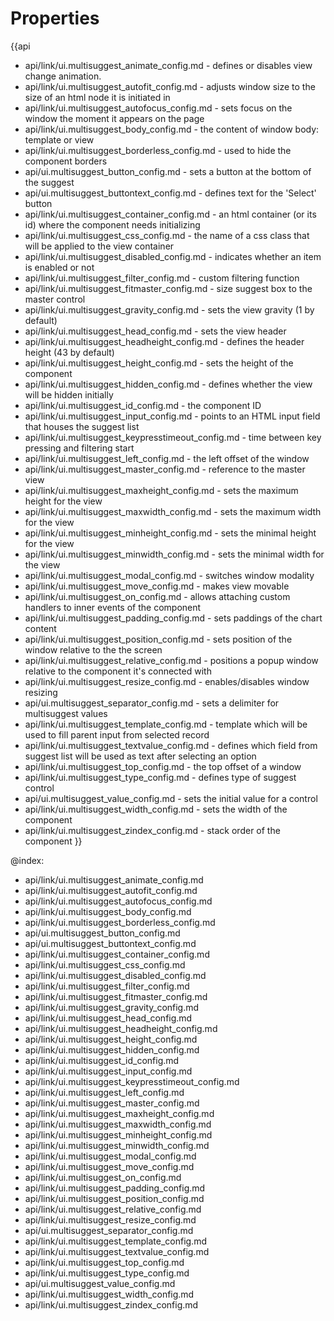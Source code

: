 Properties
==========

{{api
- api/link/ui.multisuggest_animate_config.md - defines or disables view change animation.
- api/link/ui.multisuggest_autofit_config.md - adjusts window size to the size of an html node it is initiated in
- api/link/ui.multisuggest_autofocus_config.md - sets focus on the window the moment it appears on the page
- api/link/ui.multisuggest_body_config.md - the content of window body: template or view
- api/link/ui.multisuggest_borderless_config.md - used to hide the component borders
- api/ui.multisuggest_button_config.md - sets a button at the bottom of the suggest
- api/ui.multisuggest_buttontext_config.md - defines text for the 'Select' button
- api/link/ui.multisuggest_container_config.md - an html container (or its id) where the component needs initializing
- api/link/ui.multisuggest_css_config.md - the name of a css class that will be applied to the view container
- api/link/ui.multisuggest_disabled_config.md - indicates whether an item is enabled or not
- api/link/ui.multisuggest_filter_config.md - custom filtering function
- api/link/ui.multisuggest_fitmaster_config.md - size suggest box to the master control
- api/link/ui.multisuggest_gravity_config.md - sets the view gravity (1 by default)
- api/link/ui.multisuggest_head_config.md - sets the view header
- api/link/ui.multisuggest_headheight_config.md - defines the header height (43 by default)
- api/link/ui.multisuggest_height_config.md - sets the height of the component
- api/link/ui.multisuggest_hidden_config.md - defines whether the view will be hidden initially
- api/link/ui.multisuggest_id_config.md - the component ID
- api/link/ui.multisuggest_input_config.md - points to an  HTML input field that houses the suggest list
- api/link/ui.multisuggest_keypresstimeout_config.md - time between key pressing and filtering start
- api/link/ui.multisuggest_left_config.md - the left offset of the window
- api/link/ui.multisuggest_master_config.md - reference to the master view
- api/link/ui.multisuggest_maxheight_config.md - sets the maximum height for the view
- api/link/ui.multisuggest_maxwidth_config.md - sets the maximum width for the view
- api/link/ui.multisuggest_minheight_config.md - sets the minimal height for the view
- api/link/ui.multisuggest_minwidth_config.md - sets the minimal width for the view
- api/link/ui.multisuggest_modal_config.md - switches window modality
- api/link/ui.multisuggest_move_config.md - makes view movable
- api/link/ui.multisuggest_on_config.md - allows attaching custom handlers to inner events of the component
- api/link/ui.multisuggest_padding_config.md - sets paddings of the chart content
- api/link/ui.multisuggest_position_config.md - sets position of the window relative to the the screen
- api/link/ui.multisuggest_relative_config.md - positions a popup window relative to the component it's connected with
- api/link/ui.multisuggest_resize_config.md - enables/disables window resizing
- api/ui.multisuggest_separator_config.md - sets a delimiter for multisuggest values
- api/link/ui.multisuggest_template_config.md - template which will be used to fill parent input from selected record
- api/link/ui.multisuggest_textvalue_config.md - defines which field from suggest list will be used as text after selecting an option
- api/link/ui.multisuggest_top_config.md - the top offset of a window
- api/link/ui.multisuggest_type_config.md - defines type of suggest control
- api/ui.multisuggest_value_config.md - sets the initial value for a control
- api/link/ui.multisuggest_width_config.md - sets the width of the component
- api/link/ui.multisuggest_zindex_config.md - stack order of the component
}}

@index:
- api/link/ui.multisuggest_animate_config.md
- api/link/ui.multisuggest_autofit_config.md
- api/link/ui.multisuggest_autofocus_config.md
- api/link/ui.multisuggest_body_config.md
- api/link/ui.multisuggest_borderless_config.md
- api/ui.multisuggest_button_config.md
- api/ui.multisuggest_buttontext_config.md
- api/link/ui.multisuggest_container_config.md
- api/link/ui.multisuggest_css_config.md
- api/link/ui.multisuggest_disabled_config.md
- api/link/ui.multisuggest_filter_config.md
- api/link/ui.multisuggest_fitmaster_config.md
- api/link/ui.multisuggest_gravity_config.md
- api/link/ui.multisuggest_head_config.md
- api/link/ui.multisuggest_headheight_config.md
- api/link/ui.multisuggest_height_config.md
- api/link/ui.multisuggest_hidden_config.md
- api/link/ui.multisuggest_id_config.md
- api/link/ui.multisuggest_input_config.md
- api/link/ui.multisuggest_keypresstimeout_config.md
- api/link/ui.multisuggest_left_config.md
- api/link/ui.multisuggest_master_config.md
- api/link/ui.multisuggest_maxheight_config.md
- api/link/ui.multisuggest_maxwidth_config.md
- api/link/ui.multisuggest_minheight_config.md
- api/link/ui.multisuggest_minwidth_config.md
- api/link/ui.multisuggest_modal_config.md
- api/link/ui.multisuggest_move_config.md
- api/link/ui.multisuggest_on_config.md
- api/link/ui.multisuggest_padding_config.md
- api/link/ui.multisuggest_position_config.md
- api/link/ui.multisuggest_relative_config.md
- api/link/ui.multisuggest_resize_config.md
- api/ui.multisuggest_separator_config.md
- api/link/ui.multisuggest_template_config.md
- api/link/ui.multisuggest_textvalue_config.md
- api/link/ui.multisuggest_top_config.md
- api/link/ui.multisuggest_type_config.md
- api/ui.multisuggest_value_config.md
- api/link/ui.multisuggest_width_config.md
- api/link/ui.multisuggest_zindex_config.md

